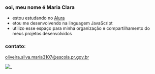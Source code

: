 ### ooi, meu nome é Maria Clara

- estou estudando no [Alura](https://www.alura.com.br)
- etou me desenvolvendo na linguagem JavaScript
- utilizo esse espaço para minha organização e compartilhamento do meus projetos desenvolvidos

### contato:

oliveira.silva.maria3107@escola.pr.gov.br

![_](https://media.tenor.com/2eWC-i5x54IAAAAd/neyney-neymar.gif)
